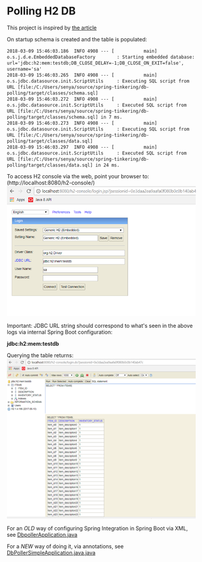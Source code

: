 # Polling H2 DB

This project is inspired by [the article](https://examples.javacodegeeks.com/enterprise-java/spring/integration/spring-integration-database-polling-example/)

On startup schema is created and the table is populated:
```
2018-03-09 15:46:03.186  INFO 4908 --- [           main] o.s.j.d.e.EmbeddedDatabaseFactory        : Starting embedded database: url='jdbc:h2:mem:testdb;DB_CLOSE_DELAY=-1;DB_CLOSE_ON_EXIT=false', username='sa'
2018-03-09 15:46:03.265  INFO 4908 --- [           main] o.s.jdbc.datasource.init.ScriptUtils     : Executing SQL script from URL [file:/C:/Users/senya/source/spring-tinkering/db-polling/target/classes/schema.sql]
2018-03-09 15:46:03.272  INFO 4908 --- [           main] o.s.jdbc.datasource.init.ScriptUtils     : Executed SQL script from URL [file:/C:/Users/senya/source/spring-tinkering/db-polling/target/classes/schema.sql] in 7 ms.
2018-03-09 15:46:03.273  INFO 4908 --- [           main] o.s.jdbc.datasource.init.ScriptUtils     : Executing SQL script from URL [file:/C:/Users/senya/source/spring-tinkering/db-polling/target/classes/data.sql]
2018-03-09 15:46:03.297  INFO 4908 --- [           main] o.s.jdbc.datasource.init.ScriptUtils     : Executed SQL script from URL [file:/C:/Users/senya/source/spring-tinkering/db-polling/target/classes/data.sql] in 24 ms.
```
To access H2 console via the web, point your browser to: (http://localhost:8080/h2-console/)
![](https://github.com/excelsiorsoft/spring-tinkering/blob/master/db-polling/h2-console.PNG)

Important: JDBC URL string should correspond to what's seen in the above logs via internal Spring Boot configuration: 

**jdbc:h2:mem:testdb**

Querying the table returns: 
![](https://github.com/excelsiorsoft/spring-tinkering/blob/master/db-polling/query.PNG)

For an *OLD* way of configuring Spring Integration in Spring Boot via XML, see [DbpollerApplication.java](https://github.com/excelsiorsoft/spring-tinkering/blob/master/db-polling/src/main/java/com/example/DbpollerApplication.java)

For a *NEW* way of doing it, via annotations, see  [DbPollerSimpleApplication.java.java](https://github.com/excelsiorsoft/spring-tinkering/blob/master/db-polling/src/main/java/com/example/DbPollerSimpleApplication.java)


